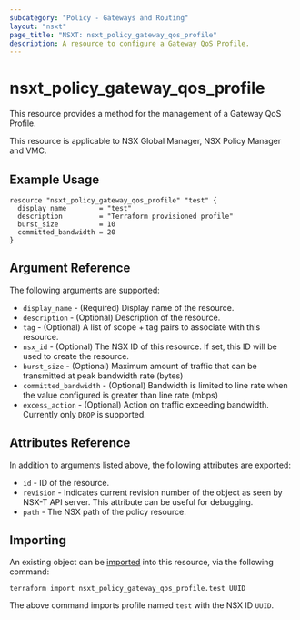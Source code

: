 ```yaml
---
subcategory: "Policy - Gateways and Routing"
layout: "nsxt"
page_title: "NSXT: nsxt_policy_gateway_qos_profile"
description: A resource to configure a Gateway QoS Profile.
---
```


# nsxt_policy_gateway_qos_profile

This resource provides a method for the management of a Gateway QoS Profile.

This resource is applicable to NSX Global Manager, NSX Policy Manager and VMC.

## Example Usage

```hcl
resource "nsxt_policy_gateway_qos_profile" "test" {
  display_name        = "test"
  description         = "Terraform provisioned profile"
  burst_size          = 10
  committed_bandwidth = 20
}
```

## Argument Reference

The following arguments are supported:

* `display_name` - (Required) Display name of the resource.
* `description` - (Optional) Description of the resource.
* `tag` - (Optional) A list of scope + tag pairs to associate with this resource.
* `nsx_id` - (Optional) The NSX ID of this resource. If set, this ID will be used to create the resource.
* `burst_size` - (Optional) Maximum amount of traffic that can be transmitted at peak bandwidth rate (bytes)
* `committed_bandwidth` - (Optional) Bandwidth is limited to line rate when the value configured is greater than line rate (mbps)
* `excess_action` - (Optional) Action on traffic exceeding bandwidth. Currently only `DROP` is supported.


## Attributes Reference

In addition to arguments listed above, the following attributes are exported:

* `id` - ID of the resource.
* `revision` - Indicates current revision number of the object as seen by NSX-T API server. This attribute can be useful for debugging.
* `path` - The NSX path of the policy resource.

## Importing

An existing object can be [imported][docs-import] into this resource, via the following command:

[docs-import]: https://www.terraform.io/cli/import

```
terraform import nsxt_policy_gateway_qos_profile.test UUID
```

The above command imports profile named `test` with the NSX ID `UUID`.
